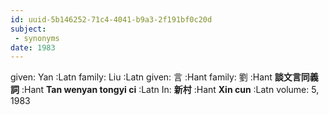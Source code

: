 ```yaml
---
id: uuid-5b146252-71c4-4041-b9a3-2f191bf0c20d
subject: 
 - synonyms
date: 1983
---
```


given: Yan :Latn
family: Liu :Latn
given: 言 :Hant
family: 劉 :Hant
**談文言同義詞** :Hant
**Tan wenyan tongyi ci** :Latn
In: 
**新村** :Hant
**Xin cun** :Latn
volume: 5, 1983